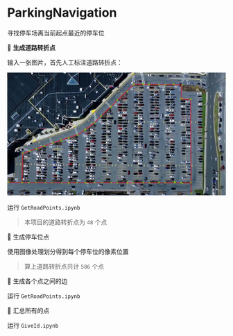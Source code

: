 # ParkingNavigation
寻找停车场离当前起点最近的停车位

🔶 **生成道路转折点**

输入一张图片，首先人工标注道路转折点：

![](saveImg/raw.jpg)

运行 `GetRoadPoints.ipynb` 

> 本项目的道路转折点为 `48` 个点

🔶 生成停车位点

使用图像处理划分得到每个停车位的像素位置

> 算上道路转折点共计 `586` 个点

🔶 生成各个点之间的边

运行 `GetRoadPoints.ipynb` 

🔶 汇总所有的点

运行 `GiveId.ipynb`
